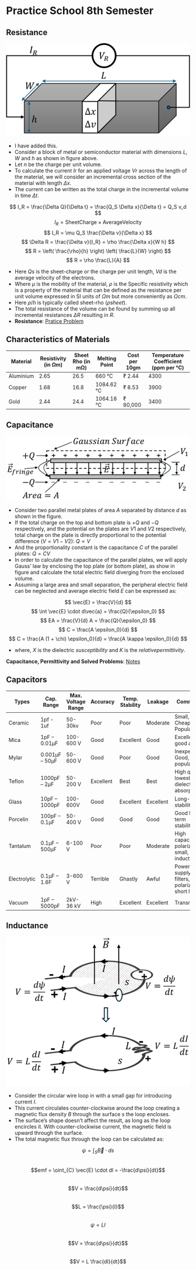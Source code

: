 # Practice School 8th Semester

## Resistance 

![Diagram](docs/1.png)

- I have added this.
- Consider a block of metal or semiconductor material with dimensions $L$, $W$ and $h$ as shown in figure above.
- Let $n$ be the charge per unit volume.
- To calculate the current $Ir$ for an applied voltage $Vr$ across the length of the material, we will consider an incremental cross section of the material with length $Δx$.
- The current can be written as the total charge in the incremental volume in time $Δt$.

$$ I_R = \frac{\Delta Q}{\Delta t} = \frac{Q_S \Delta x}{\Delta t} = Q_S v_d $$
$$ I_R = \text{SheetCharge} \times \text{AverageVelocity} $$
$$ I_R = \mu Q_S \frac{\Delta v}{\Delta x} $$
$$ \Delta R = \frac{\Delta v}{I_R} = \rho \frac{\Delta x}{W h} $$
$$ R = \left( \frac{\rho}{h} \right) \left( \frac{L}{W} \right) $$
$$ R = \rho \frac{L}{A} $$

- Here $Qs$ is the sheet-charge or the charge per unit length, $Vd$ is the average velocity of the electrons.
- Where $μ$ is the mobility of the material, $ρ$ is the Specific resistivity which is a property of the material that can be defined as the resistance per unit volume expressed in SI units of $Ωm$ but more conveniently as $Ωcm$.
- Here $ρ/h$ is typically called sheet-rho ($ρsheet$).
- The total resistance of the volume can be found by summing up all incremental resistances $ΔR$ resulting in $R$.
- **Resistance**: [Pratice Problem](https://www.dropbox.com/scl/fi/akw1igk4q6rrtgzgmkp31/Hw-Qsn-1.pdf?rlkey=te8vz28qz29p8hrgksnzqi85p&st=g9kje02g&dl=0)

## Characteristics of Materials

| Material  | Resistivity (in &#8486;m) | Sheet Rho (in m&#8486;) | Melting Point | Cost per 10gm | Temperature Coefficient (ppm per &#8451;) |
| - | - | - | - | - | - |
| Aluminium  | 2.65 | 26.5 | 660 &#8451; | &#8377; 2.44 | 4300 |
| Copper  | 1.68 | 16.8 | 1084.62 &#8451; | &#8377; 8.53 | 3900 |
| Gold  | 2.44 | 24.4 | 1064.18 &#8451; | &#8377; 80,000 | 3400 |

## Capacitance
  
![Diagram](docs/2.png)

- Consider two parallel metal plates of area $A$ separated by distance $d$ as shown in the figure.
- If the total charge on the top and bottom plate is $+Q$ and $-Q$ respectively, and the potential on the plates are $V1$ and $V2$ respectively, total charge on the plate is directly proportional to the potential difference ($V = V1 - V2$):  $Q ∝ V$
- And the proportionality constant is the capacitance $C$ of the parallel plates: $Q = CV$
- In order to calculate the capacitance of the parallel plates, we will apply Gauss’ law by enclosing the top plate (or bottom plate), as show in figure and calculate the total electric field diverging from the enclosed volume.
- Assuming a large area and small separation, the peripheral electric field can be neglected and average electric field $E$ can be expressed as:
  
$$ \vec{E} = \frac{V}{d} $$
$$ \int \vec{E} \cdot d\vec{a} = \frac{Q}{\epsilon_0} $$
$$ EA = \frac{V}{d} A = \frac{Q}{\epsilon_0} $$
$$ C = \frac{A \epsilon_0}{d} $$
$$ C = \frac{A (1 + \chi) \epsilon_0}{d} = \frac{A \kappa \epsilon_0}{d} $$

- where, $X$ is the dielectric $susceptibility$ and $K$ is the $relative permittivity$.

**Capacitance, Permittivity and Solved Problems**: [Notes](https://www.dropbox.com/scl/fi/muitikoxgb389i8jmdgjk/Day-2.pdf?rlkey=tubkt8k9z9znosoi1mq91v44r&st=875cu8h6&dl=0)

## Capacitors

| Types  | Cap. Range | Max. Voltage Range | Accuracy | Temp. Stability | Leakage | Comments |
| - | - | - | - | - | - | - |
| Ceramic | 1pf - 1uf | 50-30kv | Poor | Poor | Moderate | Small, Cheap, Most Popular |
| Mica | 1pF – 0.01µF | 100-600 V | Good | Excellent| Good | Excellent, good at RF | 
| Mylar | 0.001µF – 50μF | 50-600 V | Good | Poor | Good | Inexpensive, Good, popular |
| Teflon | 1000pF – 2μF | 50-200 V | Excellent | Best | Best | High quality, lowest dielectric absorption |
| Glass | 10pF – 1000pF | 100-600V | Good | Excellent | Excellent | Long-term stability |
| Porcelin | 100pF – 0.1µF | 50-400 V | Good | Good | Good | Good long-term stability |
| Tantalum | 0.1µF – 500µF | 6-100 V | Poor | Poor | Moderate | High capacitance, polarized, small, low inductance |
| Electrolytic | 0.1μF – 1.6F | 3-600 V | Terrible | Ghastly | Awful | Power supply filters, polarized, short life |
| Vacuum | 1pF – 5000pF | 2kV-36 kV | High | Excellent | Excellent | Transmitters |

## Inductance

![Diagram](docs/5.png)

- Consider the circular wire loop in with a small gap for introducing current $I$.
- This current circulates counter-clockwise around the loop creating a magnetic flux density $B$ through the surface $s$ the loop encloses.
- The surface’s shape doesn’t affect the result, as long as the loop encircles it. With counter-clockwise current, the magnetic field is upward through the surface.
- The total magnetic flux through the loop can be calculated as:

$$\psi = \int_{S} \vec{B} \cdot ds$$  
$$emf = \oint_{C} \vec{E} \cdot dl = -\frac{d\psi}{dt}$$  
$$V = \frac{d\psi}{dt}$$  
$$L = \frac{\psi}{I}$$  
$$\psi = LI$$  
$$V = \frac{d\psi}{dt}$$  
$$V = L \frac{dI}{dt}$$  



